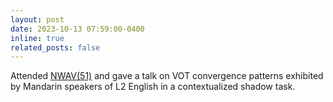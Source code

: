 ```yaml
---
layout: post
date: 2023-10-13 07:59:00-0400
inline: true
related_posts: false
---
```


Attended [NWAV(51)](https://nwav51.org/) and gave a talk on VOT convergence patterns exhibited by Mandarin speakers of L2 English in a contextualized shadow task.
